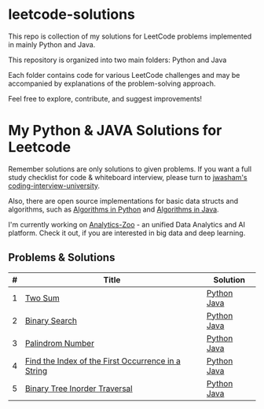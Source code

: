 # leetcode-solutions
This repo is collection of my solutions for LeetCode problems implemented in mainly Python and Java. 

This repository is organized into two main folders: Python and Java  

Each folder contains code for various LeetCode challenges and may be accompanied by explanations of the problem-solving approach. 

Feel free to explore, contribute, and suggest improvements!


# My Python & JAVA Solutions for Leetcode

Remember solutions are only solutions to given problems. If you want a full study checklist for code & whiteboard interview, please turn to [jwasham's coding-interview-university](https://github.com/jwasham/coding-interview-university).

Also, there are open source implementations for basic data structs and algorithms, such as [Algorithms in Python](https://github.com/trekhleb/algorithms-in-python) and [Algorithms in Java](https://github.com/trekhleb/algorithms-in-java).

I'm currently working on [Analytics-Zoo](https://analytics-zoo.github.io/) - an unified Data Analytics and AI platform. Check it out, if you are interested in big data and deep learning.

## Problems & Solutions

| #   | Title                                                                | Solution              |
|-----|----------------------------------------------------------------------|-----------------------|
| 1   | [Two Sum](https://leetcode.com/problems/two-sum/description/)                          | [Python](#) [Java](#) |                                          
| 2   | [Binary Search](https://leetcode.com/problems/binary-search/description/)                   | [Python](#) [Java](#) |
| 3   | [Palindrom Number](https://leetcode.com/problems/palindrome-number/description/)                  | [Python](#) [Java](#) | 
| 4   | [Find the Index of the First Occurrence in a String](https://leetcode.com/problems/find-the-index-of-the-first-occurrence-in-a-string/description/)     | [Python](#) [Java](#) |
| 5   | [Binary Tree Inorder Traversal](https://leetcode.com/problems/binary-tree-inorder-traversal/description/)        | [Python](#) [Java](#) |  

